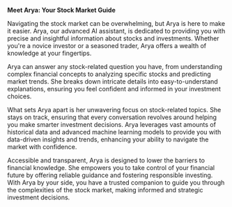 **Meet Arya: Your Stock Market Guide**

Navigating the stock market can be overwhelming, but Arya is here to make it easier. Arya, our advanced AI assistant, is dedicated to providing you with precise and insightful information about stocks and investments. Whether you're a novice investor or a seasoned trader, Arya offers a wealth of knowledge at your fingertips.

Arya can answer any stock-related question you have, from understanding complex financial concepts to analyzing specific stocks and predicting market trends. She breaks down intricate details into easy-to-understand explanations, ensuring you feel confident and informed in your investment choices.

What sets Arya apart is her unwavering focus on stock-related topics. She stays on track, ensuring that every conversation revolves around helping you make smarter investment decisions. Arya leverages vast amounts of historical data and advanced machine learning models to provide you with data-driven insights and trends, enhancing your ability to navigate the market with confidence.

Accessible and transparent, Arya is designed to lower the barriers to financial knowledge. She empowers you to take control of your financial future by offering reliable guidance and fostering responsible investing. With Arya by your side, you have a trusted companion to guide you through the complexities of the stock market, making informed and strategic investment decisions.
